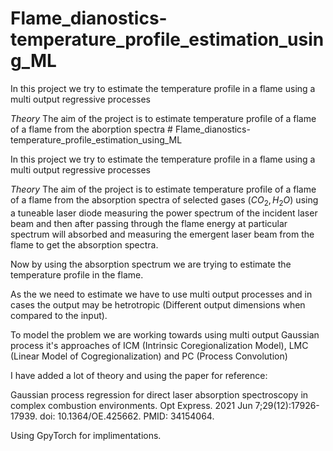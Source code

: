 # Flame_dianostics-temperature_profile_estimation_using_ML
In this project we try to estimate the temperature profile in a flame using a multi output regressive processes 

*Theory*
The aim of the project is to estimate temperature profile of a flame of a flame from the aborption spectra # Flame_dianostics-temperature_profile_estimation_using_ML

In this project we try to estimate the temperature profile in a flame using a multi output regressive processes

*Theory*
The aim of the project is to estimate temperature profile of a flame of a flame from the absorption spectra of selected gases ($CO_2, H_2O$) using a tuneable laser diode measuring the power spectrum of the incident laser beam and then after passing through the flame energy at particular spectrum will absorbed and measuring the emergent laser beam from the flame to get the absorption spectra.

Now by using the absorption spectrum we are trying to estimate the temperature profile in the flame.

As the we need to estimate we have to use multi output processes and in cases the output may be hetrotropic (Different output dimensions when compared to the input).

To model the problem we are working towards using multi output Gaussian process it's approaches of ICM (Intrinsic Coregionalization Model), LMC (Linear Model of Cogregionalization) and PC (Process Convolution)

I have added a lot of theory and using the paper for reference:

Gaussian process regression for direct laser absorption spectroscopy in complex combustion environments. Opt Express.
 2021 Jun 7;29(12):17926-17939. doi: 10.1364/OE.425662. PMID: 34154064.

Using GpyTorch for implimentations.
